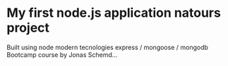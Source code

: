 # My first node.js application natours project

Built using node modern tecnologies 
express / mongoose / mongodb
Bootcamp course by Jonas Schemd...